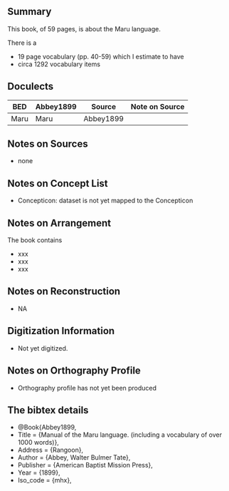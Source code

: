 
## Summary

This book, of 59 pages, is about the Maru language. 

There is a
* 19 page vocabulary (pp. 40-59)
which I estimate to have 
* circa 1292 vocabulary items

## Doculects

BED | Abbey1899 |  Source | Note on Source
--- | --- | --- | --- 
Maru | Maru | Abbey1899 | 

## Notes on Sources

* none 

## Notes on Concept List

* Concepticon: dataset is not yet mapped to the Concepticon

## Notes on Arrangement

The book contains

* xxx
* xxx
* xxx 

## Notes on Reconstruction

* NA

## Digitization Information

* Not yet digitized.

## Notes on Orthography Profile

* Orthography profile has not yet been produced

## The bibtex details

* @Book{Abbey1899,
*  Title                    = {Manual of the Maru language. (including a vocabulary of over 1000 words)},
*  Address                  = {Rangoon},
*  Author                   = {Abbey, Walter Bulmer Tate},
*  Publisher                = {American Baptist Mission Press},
*  Year                     = {1899},
*  Iso_code                 = {mhx},
